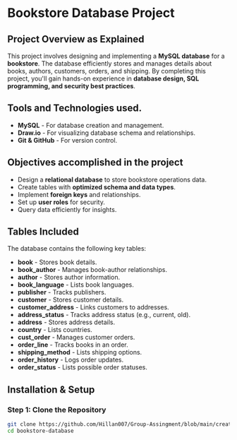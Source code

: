 # Bookstore Database Project

##  Project Overview as Explained
This project involves designing and implementing a **MySQL database** for a **bookstore**. The database efficiently stores and manages details about books, authors, customers, orders, and shipping. By completing this project, you'll gain hands-on experience in **database design, SQL programming, and security best practices**.

##  Tools and Technologies used.
- **MySQL** - For database creation and management.
- **Draw.io** - For visualizing database schema and relationships.
- **Git & GitHub** - For version control.

## Objectives accomplished in the project
- Design a **relational database** to store bookstore operations data.
- Create tables with **optimized schema and data types**.
- Implement **foreign keys** and relationships.
- Set up **user roles** for security.
- Query data efficiently for insights.

##  Tables Included
The database contains the following key tables:
- **book** - Stores book details.
- **book_author** - Manages book-author relationships.
- **author** - Stores author information.
- **book_language** - Lists book languages.
- **publisher** - Tracks publishers.
- **customer** - Stores customer details.
- **customer_address** - Links customers to addresses.
- **address_status** - Tracks address status (e.g., current, old).
- **address** - Stores address details.
- **country** - Lists countries.
- **cust_order** - Manages customer orders.
- **order_line** - Tracks books in an order.
- **shipping_method** - Lists shipping options.
- **order_history** - Logs order updates.
- **order_status** - Lists possible order statuses.

##  Installation & Setup
### **Step 1: Clone the Repository**
```sh
git clone https://github.com/Hillan007/Group-Assingment/blob/main/create%20db
cd bookstore-database
